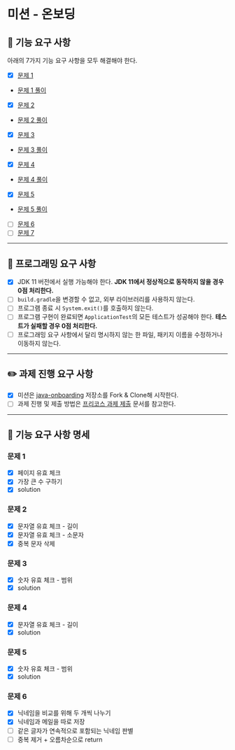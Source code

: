# 미션 - 온보딩
## :rocket: 기능 요구 사항
아래의 7가지 기능 요구 사항을 모두 해결해야 한다.
- [x] [문제 1](./docs/PROBLEM1.md)
- [문제 1 풀이](./src/main/java/onboarding/Problem1.java) 
- [x] [문제 2](./docs/PROBLEM2.md)
- [문제 2 풀이](./src/main/java/onboarding/Problem2.java)
- [x] [문제 3](./docs/PROBLEM3.md)
- [문제 3 풀이](./src/main/java/onboarding/Problem3.java)
- [x] [문제 4](./docs/PROBLEM4.md)
- [문제 4 풀이](./src/main/java/onboarding/Problem4.java)
- [x] [문제 5](./docs/PROBLEM5.md)
- [문제 5 풀이](./src/main/java/onboarding/Problem5.java)
- [ ] [문제 6](./docs/PROBLEM6.md)
- [ ] [문제 7](./docs/PROBLEM7.md)
---
## 🎯 프로그래밍 요구 사항
- [x] JDK 11 버전에서 실행 가능해야 한다. **JDK 11에서 정상적으로 동작하지 않을 경우 0점 처리한다.**
- [ ] `build.gradle`을 변경할 수 없고, 외부 라이브러리를 사용하지 않는다.
- [ ] 프로그램 종료 시 `System.exit()`를 호출하지 않는다.
- [ ]  프로그램 구현이 완료되면 `ApplicationTest`의 모든 테스트가 성공해야 한다. **테스트가 실패할 경우 0점 처리한다.**
- [ ] 프로그래밍 요구 사항에서 달리 명시하지 않는 한 파일, 패키지 이름을 수정하거나 이동하지 않는다.
---
## ✏️ 과제 진행 요구 사항
- [x]  미션은 [java-onboarding](https://github.com/woowacourse-precourse/java-onboarding) 저장소를 Fork & Clone해 시작한다.
- [ ]  과제 진행 및 제출 방법은 [프리코스 과제 제출](https://github.com/woowacourse/woowacourse-docs/tree/master/precourse) 문서를 참고한다.
---
## 📑 기능 요구 사항 명세
### 문제 1
- [x] 페이지 유효 체크
- [x] 가장 큰 수 구하기
- [x] solution
### 문제 2
- [x] 문자열 유효 체크 - 길이
- [x] 문자열 유효 체크 - 소문자
- [x] 중복 문자 삭제
### 문제 3
- [x] 숫자 유효 체크 - 범위
- [x] solution
### 문제 4
- [x] 문자열 유효 체크 - 길이
- [x] solution
### 문제 5
- [x] 숫자 유효 체크 - 범위
- [x] solution
### 문제 6
- [x] 닉네임을 비교를 위해 두 개씩 나누기
- [x] 닉네임과 메일을 따로 저장
- [ ] 같은 글자가 연속적으로 포함되는 닉네임 판별
- [ ] 중복 제거 + 오름차순으로 return